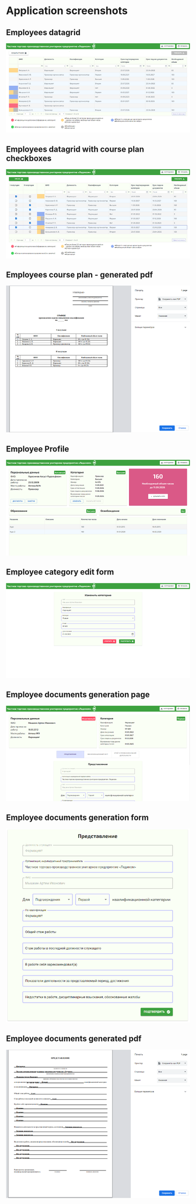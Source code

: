 # Application screenshots

## Employees datagrid
[![pdf](docs/employees.png)](docs/employees.png)

## Employees datagrid with course plan checkboxes
[![pdf](docs/employees_plan.png)](docs/employees_plan.png)

## Employees course plan - generated pdf
[![pdf](docs/employees_plan_pdf.png)](docs/employees_plan_pdf.png)

## Employee Profile
[![pdf](docs/employee_view.png)](docs/employee_view.png)

## Employee category edit form
[![pdf](docs/edit_form.png)](docs/edit_form.png)

## Employee documents generation page
[![pdf](docs/documents.png)](docs/documents.png)

## Employee documents generation form
[![pdf](docs/documents_form.png)](docs/documents_form.png)

## Employee documents generated pdf
[![pdf](docs/documents_pdf.png)](docs/documents_pdf.png)
